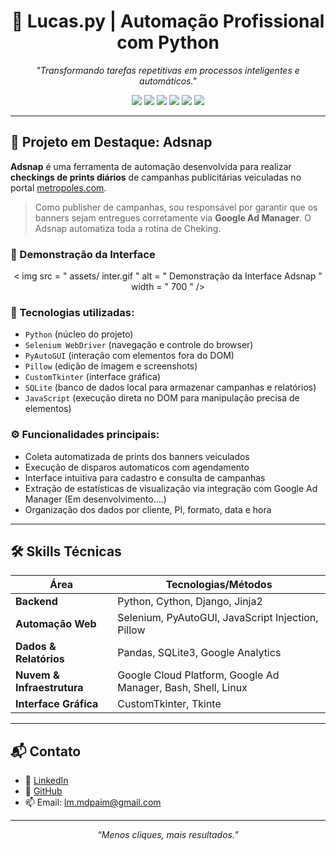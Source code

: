 <h1 align="center">🎯 Lucas.py | Automação Profissional com Python</h1>

<p align="center">
  <i>"Transformando tarefas repetitivas em processos inteligentes e automáticos."</i>
</p>

<p align="center">
  <img src="https://img.shields.io/badge/Python-Especialista-yellow?style=for-the-badge&logo=python" />
  <img src="https://img.shields.io/badge/Selenium-Automa%C3%A7%C3%A3o%20Web-green?style=for-the-badge&logo=selenium" />
  <img src="https://img.shields.io/badge/Linux-Power--User-black?style=for-the-badge&logo=linux" />
  <img src="https://img.shields.io/badge/Google%20Ad%20Manager-Ads-blue?style=for-the-badge&logo=google" />
  <img src="https://img.shields.io/badge/Google%20Analytics-Medi%C3%A7%C3%A3o-orange?style=for-the-badge&logo=googleanalytics" />
  <img src="https://img.shields.io/badge/CustomTkinter-Interface-orange?style=for-the-badge" />
</p>

---

## 🚀 Projeto em Destaque: **Adsnap**

**Adsnap** é uma ferramenta de automação desenvolvida para realizar **checkings de prints diários** de campanhas publicitárias veiculadas no portal [metropoles.com](https://www.metropoles.com).

> Como publisher de campanhas, sou responsável por garantir que os banners sejam entregues corretamente via **Google Ad Manager**. O Adsnap automatiza toda a rotina de Cheking. 

### 🎥 Demonstração da Interface

<p align="center">
  < img  src = " assets/ inter.gif "  alt = " Demonstração da Interface Adsnap "  width = " 700 " />
</p>

### 🔧 Tecnologias utilizadas:
- `Python` (núcleo do projeto)
- `Selenium WebDriver` (navegação e controle do browser)
- `PyAutoGUI` (interação com elementos fora do DOM)
- `Pillow` (edição de imagem e screenshots)
- `CustomTkinter` (interface gráfica)
- `SQLite` (banco de dados local para armazenar campanhas e relatórios)
- `JavaScript` (execução direta no DOM para manipulação precisa de elementos)

### ⚙️ Funcionalidades principais:
- Coleta automatizada de prints dos banners veiculados
- Execução de disparos automaticos com agendamento
- Interface intuitiva para cadastro e consulta de campanhas
- Extração de estatísticas de visualização via integração com Google Ad Manager (Em desenvolvimento....)
- Organização dos dados por cliente, PI, formato, data e hora

---

## 🛠️ Skills Técnicas 

| Área                     | Tecnologias/Métodos                                                   |
|--------------------------|------------------------------------------------------------------------|
| **Backend**              | Python, Cython, Django, Jinja2                                         |
| **Automação Web**        | Selenium, PyAutoGUI, JavaScript Injection, Pillow                      |
| **Dados & Relatórios**   | Pandas, SQLite3, Google Analytics                                      |
| **Nuvem & Infraestrutura**| Google Cloud Platform, Google Ad Manager, Bash, Shell, Linux          |
| **Interface Gráfica**    | CustomTkinter, Tkinte                                                  |

---

## 📬 Contato

- 💼 [LinkedIn](https://www.linkedin.com/in/lucas-mendon%C3%A7a-1296412b8?utm_source=share&utm_campaign=share_via&utm_content=profile&utm_medium=android_app)
- 🧠 [GitHub](https://github.com/llucaspy)
- 📫 Email: lm.mdpaim@gmail.com

---

<p align="center"><i>“Menos cliques, mais resultados.”</i></p>
